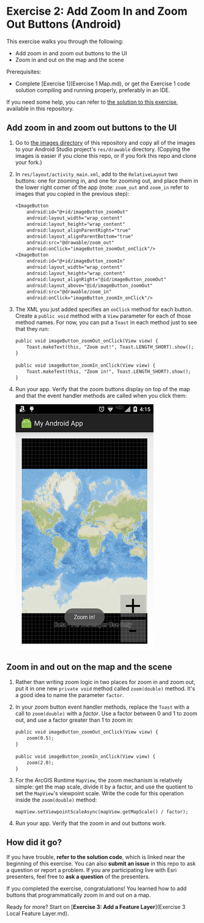 # Exercise 2: Add Zoom In and Zoom Out Buttons (Android)

This exercise walks you through the following:
- Add zoom in and zoom out buttons to the UI
- Zoom in and out on the map and the scene

Prerequisites:
- Complete [Exercise 1](Exercise 1 Map.md), or get the Exercise 1 code solution compiling and running properly, preferably in an IDE.

If you need some help, you can refer to [the solution to this exercise](../../solutions/Android/Ex2_ZoomButtons), available in this repository.

## Add zoom in and zoom out buttons to the UI

1. Go to [the images directory](../../images) of this repository and copy all of the images to your Android Studio project's `res/drawable` directory. (Copying the images is easier if you clone this repo, or if you fork this repo and clone your fork.)

1. In `res/layout/activity_main.xml`, add to the `RelativeLayout` two buttons: one for zooming in, and one for zooming out, and place them in the lower right corner of the app (note: `zoom_out` and `zoom_in` refer to images that you copied in the previous step):

    ```
    <ImageButton
        android:id="@+id/imageButton_zoomOut"
        android:layout_width="wrap_content"
        android:layout_height="wrap_content"
        android:layout_alignParentRight="true"
        android:layout_alignParentBottom="true"
        android:src="@drawable/zoom_out"
        android:onClick="imageButton_zoomOut_onClick"/>
    <ImageButton
        android:id="@+id/imageButton_zoomIn"
        android:layout_width="wrap_content"
        android:layout_height="wrap_content"
        android:layout_alignRight="@id/imageButton_zoomOut"
        android:layout_above="@id/imageButton_zoomOut"
        android:src="@drawable/zoom_in"
        android:onClick="imageButton_zoomIn_onClick"/>
    ```
    
1. The XML you just added specifies an `onClick` method for each button. Create a `public void` method with a `View` parameter for each of those method names. For now, you can put a `Toast` in each method just to see that they run:

    ```
    public void imageButton_zoomOut_onClick(View view) {
        Toast.makeText(this, "Zoom out!", Toast.LENGTH_SHORT).show();
    }
    
    public void imageButton_zoomIn_onClick(View view) {
        Toast.makeText(this, "Zoom in!", Toast.LENGTH_SHORT).show();
    }
    ```
    
1. Run your app. Verify that the zoom buttons display on top of the map and that the event handler methods are called when you click them:

    ![Zoom buttons](04-zoom-buttons.png)

## Zoom in and out on the map and the scene

1. Rather than writing zoom logic in two places for zoom in and zoom out, put it in one new `private void` method called `zoom(double)` method. It's a good idea to name the parameter `factor`.
    
1. In your zoom button event handler methods, replace the `Toast` with a call to `zoom(double)` with a _factor_. Use a factor between 0 and 1 to zoom out, and use a factor greater than 1 to zoom in:

    ```
    public void imageButton_zoomOut_onClick(View view) {
        zoom(0.5);
    }

    public void imageButton_zoomIn_onClick(View view) {
        zoom(2.0);
    }
    ```
    
1. For the ArcGIS Runtime `MapView`, the zoom mechanism is relatively simple: get the map scale, divide it by a factor, and use the quotient to set the `MapView`'s viewpoint scale. Write the code for this operation inside the `zoom(double)` method:

    ```
    mapView.setViewpointScaleAsync(mapView.getMapScale() / factor);
    ```
    
1. Run your app. Verify that the zoom in and out buttons work.
    
## How did it go?

If you have trouble, **refer to the solution code**, which is linked near the beginning of this exercise. You can also **submit an issue** in this repo to ask a question or report a problem. If you are participating live with Esri presenters, feel free to **ask a question** of the presenters.

If you completed the exercise, congratulations! You learned how to add buttons that programmatically zoom in and out on a map.

Ready for more? Start on [**Exercise 3: Add a Feature Layer**](Exercise 3 Local Feature Layer.md).
